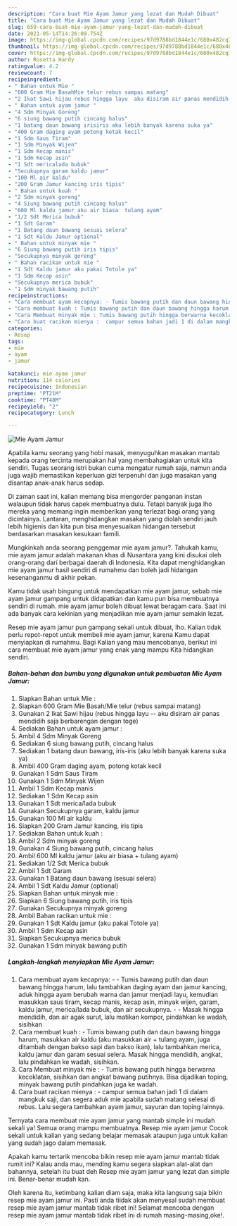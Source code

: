 ```yaml
---
description: "Cara buat Mie Ayam Jamur yang lezat dan Mudah Dibuat"
title: "Cara buat Mie Ayam Jamur yang lezat dan Mudah Dibuat"
slug: 659-cara-buat-mie-ayam-jamur-yang-lezat-dan-mudah-dibuat
date: 2021-05-14T14:26:09.754Z
image: https://img-global.cpcdn.com/recipes/97d9788bd1844e1c/680x482cq70/mie-ayam-jamur-foto-resep-utama.jpg
thumbnail: https://img-global.cpcdn.com/recipes/97d9788bd1844e1c/680x482cq70/mie-ayam-jamur-foto-resep-utama.jpg
cover: https://img-global.cpcdn.com/recipes/97d9788bd1844e1c/680x482cq70/mie-ayam-jamur-foto-resep-utama.jpg
author: Rosetta Hardy
ratingvalue: 4.2
reviewcount: 7
recipeingredient:
- " Bahan untuk Mie "
- "600 Gram Mie BasahMie telur rebus sampai matang"
- "2 Ikat Sawi hijau rebus hingga layu  aku disiram air panas mendidih saja berbarengan dengan toge"
- " Bahan untuk ayam jamur "
- "4 Sdm Minyak Goreng"
- "6 siung bawang putih cincang halus"
- "1 batang daun bawang irisiris aku lebih banyak karena suka ya"
- "400 Gram daging ayam potong kotak kecil"
- "1 Sdm Saus Tiram"
- "1 Sdm Minyak Wijen"
- "1 Sdm Kecap manis"
- "1 Sdm Kecap asin"
- "1 Sdt mericalada bubuk"
- "Secukupnya garam kaldu jamur"
- "100 Ml air kaldu"
- "200 Gram Jamur kancing iris tipis"
- " Bahan untuk kuah "
- "2 Sdm minyak goreng"
- "4 Siung bawang putih cincang halus"
- "600 Ml kaldu jamur aku air biasa  tulang ayam"
- "1/2 Sdt Merica bubuk"
- "1 Sdt Garam"
- "1 Batang daun bawang sesuai selera"
- "1 Sdt Kaldu Jamur optional"
- " Bahan untuk minyak mie "
- "6 Siung bawang putih iris tipis"
- "Secukupnya minyak goreng"
- " Bahan racikan untuk mie "
- "1 Sdt Kaldu jamur aku pakai Totole ya"
- "1 Sdm Kecap asin"
- "Secukupnya merica bubuk"
- "1 Sdm minyak bawang putih"
recipeinstructions:
- "Cara membuat ayam kecapnya: - Tumis bawang putih dan daun bawang hingga harum, lalu tambahkan daging ayam dan jamur kancing, aduk hingga ayam berubah warna dan jamur menjadi layu, kemudian masukkan saus tiram, kecap manis, kecap asin, minyak wijen, garam, kaldu jamur, merica/lada bubuk, dan air secukupnya.  - Masak hingga mendidih, dan air agak surut, lalu matikan kompor, pindahkan ke wadah, sisihkan"
- "Cara membuat kuah : Tumis bawang putih dan daun bawang hingga harum, masukkan air kaldu (aku masukkan air + tulang ayam, juga ditambah dengan bakso sapi dan bakso ikan), lalu tambahkan merica, kaldu jamur dan garam sesuai selera. Masak hingga mendidih, angkat, lalu pindahkan ke wadah, sisihkan."
- "Cara Membuat minyak mie : Tumis bawang putih hingga berwarna kecoklatan, sisihkan dan angkat bawang putihnya. Bisa dijadikan toping, minyak bawang putih pindahkan juga ke wadah."
- "Cara buat racikan mienya :  campur semua bahan jadi 1 di dalam mangkuk saji, dan segera aduk mie apabila sudah matang selesai di rebus. Lalu segera tambahkan ayam jamur, sayuran dan toping lainnya."
categories:
- Resep
tags:
- mie
- ayam
- jamur

katakunci: mie ayam jamur 
nutrition: 114 calories
recipecuisine: Indonesian
preptime: "PT21M"
cooktime: "PT48M"
recipeyield: "2"
recipecategory: Lunch

---
```



![Mie Ayam Jamur](https://img-global.cpcdn.com/recipes/97d9788bd1844e1c/680x482cq70/mie-ayam-jamur-foto-resep-utama.jpg)

Apabila kamu seorang yang hobi masak, menyuguhkan masakan mantab kepada orang tercinta merupakan hal yang membahagiakan untuk kita sendiri. Tugas seorang istri bukan cuma mengatur rumah saja, namun anda juga wajib memastikan keperluan gizi terpenuhi dan juga masakan yang disantap anak-anak harus sedap.

Di zaman  saat ini, kalian memang bisa mengorder panganan instan walaupun tidak harus capek membuatnya dulu. Tetapi banyak juga lho mereka yang memang ingin memberikan yang terlezat bagi orang yang dicintainya. Lantaran, menghidangkan masakan yang diolah sendiri jauh lebih higienis dan kita pun bisa menyesuaikan hidangan tersebut berdasarkan masakan kesukaan famili. 



Mungkinkah anda seorang penggemar mie ayam jamur?. Tahukah kamu, mie ayam jamur adalah makanan khas di Nusantara yang kini disukai oleh orang-orang dari berbagai daerah di Indonesia. Kita dapat menghidangkan mie ayam jamur hasil sendiri di rumahmu dan boleh jadi hidangan kesenanganmu di akhir pekan.

Kamu tidak usah bingung untuk mendapatkan mie ayam jamur, sebab mie ayam jamur gampang untuk didapatkan dan kamu pun bisa membuatnya sendiri di rumah. mie ayam jamur boleh dibuat lewat beragam cara. Saat ini ada banyak cara kekinian yang menjadikan mie ayam jamur semakin lezat.

Resep mie ayam jamur pun gampang sekali untuk dibuat, lho. Kalian tidak perlu repot-repot untuk membeli mie ayam jamur, karena Kamu dapat menyiapkan di rumahmu. Bagi Kalian yang mau mencobanya, berikut ini cara membuat mie ayam jamur yang enak yang mampu Kita hidangkan sendiri.

<!--inarticleads1-->

##### Bahan-bahan dan bumbu yang digunakan untuk pembuatan Mie Ayam Jamur:

1. Siapkan  Bahan untuk Mie :
1. Siapkan 600 Gram Mie Basah/Mie telur (rebus sampai matang)
1. Gunakan 2 Ikat Sawi hijau (rebus hingga layu -- aku disiram air panas mendidih saja berbarengan dengan toge)
1. Sediakan  Bahan untuk ayam jamur :
1. Ambil 4 Sdm Minyak Goreng
1. Sediakan 6 siung bawang putih, cincang halus
1. Sediakan 1 batang daun bawang, iris-iris (aku lebih banyak karena suka ya)
1. Ambil 400 Gram daging ayam, potong kotak kecil
1. Gunakan 1 Sdm Saus Tiram
1. Gunakan 1 Sdm Minyak Wijen
1. Ambil 1 Sdm Kecap manis
1. Sediakan 1 Sdm Kecap asin
1. Gunakan 1 Sdt merica/lada bubuk
1. Gunakan Secukupnya garam, kaldu jamur
1. Gunakan 100 Ml air kaldu
1. Siapkan 200 Gram Jamur kancing, iris tipis
1. Sediakan  Bahan untuk kuah :
1. Ambil 2 Sdm minyak goreng
1. Gunakan 4 Siung bawang putih, cincang halus
1. Ambil 600 Ml kaldu jamur (aku air biasa + tulang ayam)
1. Sediakan 1/2 Sdt Merica bubuk
1. Ambil 1 Sdt Garam
1. Gunakan 1 Batang daun bawang (sesuai selera)
1. Ambil 1 Sdt Kaldu Jamur (optional)
1. Siapkan  Bahan untuk minyak mie :
1. Siapkan 6 Siung bawang putih, iris tipis
1. Gunakan Secukupnya minyak goreng
1. Ambil  Bahan racikan untuk mie :
1. Gunakan 1 Sdt Kaldu jamur (aku pakai Totole ya)
1. Ambil 1 Sdm Kecap asin
1. Siapkan Secukupnya merica bubuk
1. Gunakan 1 Sdm minyak bawang putih




<!--inarticleads2-->

##### Langkah-langkah menyiapkan Mie Ayam Jamur:

1. Cara membuat ayam kecapnya: - - Tumis bawang putih dan daun bawang hingga harum, lalu tambahkan daging ayam dan jamur kancing, aduk hingga ayam berubah warna dan jamur menjadi layu, kemudian masukkan saus tiram, kecap manis, kecap asin, minyak wijen, garam, kaldu jamur, merica/lada bubuk, dan air secukupnya.  - - Masak hingga mendidih, dan air agak surut, lalu matikan kompor, pindahkan ke wadah, sisihkan
1. Cara membuat kuah : - Tumis bawang putih dan daun bawang hingga harum, masukkan air kaldu (aku masukkan air + tulang ayam, juga ditambah dengan bakso sapi dan bakso ikan), lalu tambahkan merica, kaldu jamur dan garam sesuai selera. Masak hingga mendidih, angkat, lalu pindahkan ke wadah, sisihkan.
1. Cara Membuat minyak mie : - Tumis bawang putih hingga berwarna kecoklatan, sisihkan dan angkat bawang putihnya. Bisa dijadikan toping, minyak bawang putih pindahkan juga ke wadah.
1. Cara buat racikan mienya :  - campur semua bahan jadi 1 di dalam mangkuk saji, dan segera aduk mie apabila sudah matang selesai di rebus. Lalu segera tambahkan ayam jamur, sayuran dan toping lainnya.




Ternyata cara membuat mie ayam jamur yang mantab simple ini mudah sekali ya! Semua orang mampu membuatnya. Resep mie ayam jamur Cocok sekali untuk kalian yang sedang belajar memasak ataupun juga untuk kalian yang sudah jago dalam memasak.

Apakah kamu tertarik mencoba bikin resep mie ayam jamur mantab tidak rumit ini? Kalau anda mau, mending kamu segera siapkan alat-alat dan bahannya, setelah itu buat deh Resep mie ayam jamur yang lezat dan simple ini. Benar-benar mudah kan. 

Oleh karena itu, ketimbang kalian diam saja, maka kita langsung saja bikin resep mie ayam jamur ini. Pasti anda tiidak akan menyesal sudah membuat resep mie ayam jamur mantab tidak ribet ini! Selamat mencoba dengan resep mie ayam jamur mantab tidak ribet ini di rumah masing-masing,oke!.

